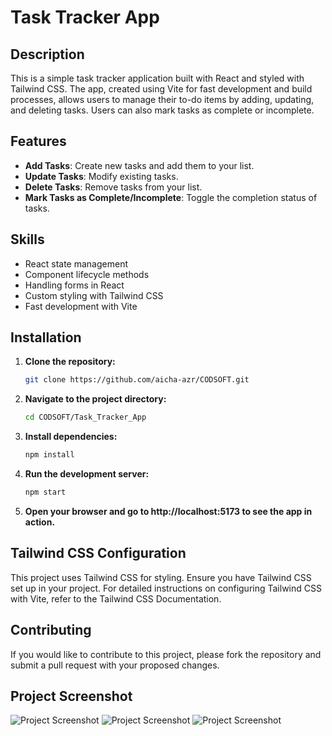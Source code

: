 # Task Tracker App

## Description

This is a simple task tracker application built with React and styled with Tailwind CSS. The app, created using Vite for fast development and build processes, allows users to manage their to-do items by adding, updating, and deleting tasks. Users can also mark tasks as complete or incomplete.

## Features

- **Add Tasks**: Create new tasks and add them to your list.
- **Update Tasks**: Modify existing tasks.
- **Delete Tasks**: Remove tasks from your list.
- **Mark Tasks as Complete/Incomplete**: Toggle the completion status of tasks.

## Skills

- React state management
- Component lifecycle methods
- Handling forms in React
- Custom styling with Tailwind CSS
- Fast development with Vite

## Installation

1. **Clone the repository:**

   ```bash
   git clone https://github.com/aicha-azr/CODSOFT.git


2. **Navigate to the project directory:**

   ```bash
   cd CODSOFT/Task_Tracker_App

3. **Install dependencies:**

   ```bash
   npm install   
4. **Run the development server:**

   ```bash
   npm start
5. **Open your browser and go to http://localhost:5173 to see the app in action.**


## Tailwind CSS Configuration
This project uses Tailwind CSS for styling. Ensure you have Tailwind CSS set up in your project. For detailed instructions on configuring Tailwind CSS with Vite, refer to the Tailwind CSS Documentation.

## Contributing
If you would like to contribute to this project, please fork the repository and submit a pull request with your proposed changes.
## Project Screenshot
![Project Screenshot](./assets/picture1.png)
![Project Screenshot](./assets/picture2.png)
![Project Screenshot](./assets/picture_3.png)

 
  
